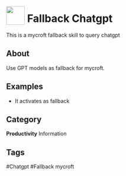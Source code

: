 # <img src="https://raw.githack.com/FortAwesome/Font-Awesome/master/svgs/solid/robot.svg" card_color="#22A7F0" width="50" height="50" style="vertical-align:bottom"/> Fallback Chatgpt

This is a mycroft fallback skill to query chatgpt

## About

Use GPT models as fallback for mycroft.

## Examples

- It activates as fallback

## Category

**Productivity**
Information

## Tags

#Chatgpt
#Fallback mycroft
